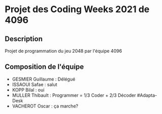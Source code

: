 # Projet des Coding Weeks 2021 de 4096

## Description
Projet de programmation du jeu 2048 par l'équipe 4096

## Composition de l'équipe
* GESMIER Guillaume : Délégué
* ISSAOUI Safae : salut
* KOPP Bilal : oui
* MULLER Thibault : Programmer = 1/3 Coder + 2/3 Décoder #Adapta-Desk
* VACHEROT Oscar : ça marche?
